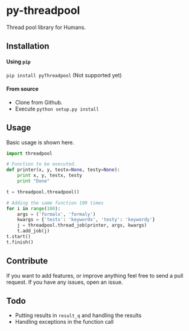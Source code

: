 # py-threadpool
Thread pool library for Humans.

## Installation

#### Using `pip`
`pip install pyThreadpool` (Not supported yet)

#### From source

* Clone from Github.
* Execute `python setup.py install`


## Usage

Basic usage is shown here.

```py
import threadpool

# Function to be executed.
def printer(x, y, testx=None, testy=None):
    print x, y, testx, testy
    print "Done"

t = threadpool.threadpool()

# Adding the same function 100 times
for i in range(100):
    args = ('formalx', 'formaly')
    kwargs = {'testx': 'keywordx', 'testy': 'keywordy'}
    j = threadpool.thread_job(printer, args, kwargs)
    t.add_job(j)
t.start()
t.finish()
```

## Contribute

If you want to add features, or improve anything feel free to send a pull request. If you have any issues, open an issue.

## Todo

* Putting results in `result_q` and handling the results
* Handling exceptions in the function call
